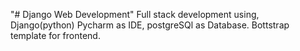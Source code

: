 "# Django Web Development" 
Full stack development using, Django(python) Pycharm as IDE,
postgreSQl as Database.
Bottstrap template for frontend.
